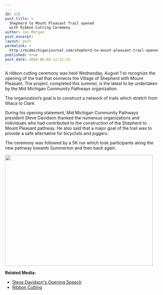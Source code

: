 ```yaml
---
---
ID: 318
post_title: >
  Shepherd to Mount Pleasant Trail opened
  with Ribbon Cutting Ceremony
author: Jon Morgan
post_excerpt:
layout: post
permalink: >
  http://midmichiganjournal.com/shepherd-to-mount-pleasant-trail-opened-with-ribbon-cutting-ceremony
published: true
post_date: 2018-08-04 12:21:31
---
```

A ribbon cutting ceremony was held Wednesday, August 1 to recognize the opening of the trail that connects the Village of Shepherd with Mount Pleasant. The project, completed this summer, is the latest to be undertaken by the Mid Michigan Community Pathways organization.

The organization’s goal is to construct a network of trails which stretch from Ithaca to Clare.

During his opening statement, Mid Michigan Community Pathways president Steve Davidson thanked the numerous organizations and individuals who had contributed to the construction of the Shepherd to Mount Pleasant pathway. He also said that a major goal of the trail was to provide a safe alternative for bicyclists and joggers.

The ceremony was followed by a 5K run which took participants along the new pathway towards Summerton and then back again.

<a href="http://midmichiganjournal.com/shepherd-to-mount-pleasant-trail-opened-with-ribbon-cutting-ceremony/100_6345" rel="attachment wp-att-329"><img class="alignnone size-medium wp-image-329" src="http://midmichiganjournal.com/wp-content/uploads/2018/08/100_6345-487x365.jpg" alt="" width="487" height="365"></a>

<strong>Related Media:</strong>
<ul>
 	<li><a href="http://midmichiganjournal.com/?attachment_id=320">Steve Davidson's Opening Speech</a></li>
 	<li><a href="http://midmichiganjournal.com/?attachment_id=321">Ribbon Cutting</a></li>
</ul>